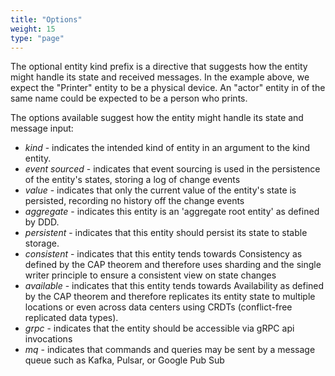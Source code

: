 ```yaml
---
title: "Options"
weight: 15
type: "page"
---
```


The optional entity kind prefix is a directive that suggests how the entity
might handle its state and received messages. In the example above, we
expect the "Printer" entity to be a physical device. An "actor" entity in
of the same name could be expected to be a person who prints.

The options available suggest how the entity might handle its state and
message input:
* _kind_ - indicates the intended kind of entity in an argument to the kind entity.
* _event sourced_ - indicates that event sourcing is used in the persistence of the entity's states,
  storing a log of change events
* _value_ - indicates that only the current value of the entity's state is persisted, recording no history off the change events
* _aggregate_ - indicates this entity is an 'aggregate root entity' as defined by DDD.
* _persistent_ - indicates that this entity should persist its state to stable storage.
* _consistent_ - indicates that this entity tends towards Consistency as defined by the CAP theorem and therefore uses sharding and the single writer principle to
  ensure a consistent view on state changes 
* _available_ - indicates that this entity tends towards Availability as defined by the CAP theorem and therefore replicates its entity state to multiple locations or
  even across data centers using CRDTs (conflict-free replicated data types).
* _grpc_ - indicates that the entity should be accessible via gRPC api invocations
* _mq_ - indicates that commands and queries may be sent by a message queue such as Kafka, Pulsar, or Google Pub Sub
